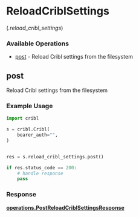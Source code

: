 # ReloadCriblSettings
(*.reload_cribl_settings*)

### Available Operations

* [post](#post) - Reload Cribl settings from the filesystem

## post

Reload Cribl settings from the filesystem

### Example Usage

```python
import cribl

s = cribl.Cribl(
    bearer_auth="",
)


res = s.reload_cribl_settings.post()

if res.status_code == 200:
    # handle response
    pass
```


### Response

**[operations.PostReloadCriblSettingsResponse](../../models/operations/postreloadcriblsettingsresponse.md)**

